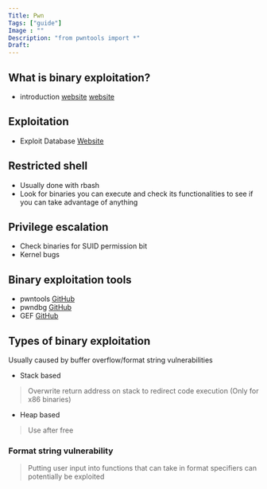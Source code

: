 ```yaml
---
Title: Pwn
Tags: ["guide"]
Image : ""
Description: "from pwntools import *"
Draft: 
---
```

## What is binary exploitation?
- introduction [website](https://guyinatuxedo.github.io/00-intro/index.html) [website](https://vickieli.dev/binary%20exploitation/intro-to-reverse-engineering/)

## Exploitation
- Exploit Database [Website](https://www.exploit-db.com/)
## Restricted shell
- Usually done with rbash
- Look for binaries you can execute and check its functionalities to see if you can take advantage of anything
## Privilege escalation
- Check binaries for SUID permission bit
- Kernel bugs
## Binary exploitation tools
- pwntools [GitHub](https://github.com/Gallopsled/pwntools)
- pwndbg [GitHub](https://github.com/pwndbg/pwndbg)
- GEF [GitHub](https://github.com/hugsy/gef)
## Types of binary exploitation
Usually caused by buffer overflow/format string vulnerabilities
- Stack based
> Overwrite return address on stack to redirect code execution (Only for x86 binaries)
- Heap based
> Use after free
### Format string vulnerability
> Putting user input into functions that can take in format specifiers can potentially be exploited
